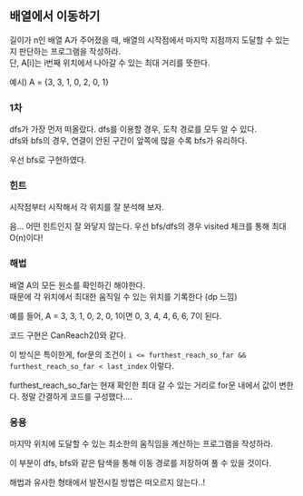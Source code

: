 ## 배열에서 이동하기
길이가 n인 배열 A가 주어졌을 때, 배열의 시작점에서 마지막 지점까지 도달할 수 있는지 판단하는 프로그램을 작성하라.  
단, A[i]는 i번째 위치에서 나아갈 수 있는 최대 거리를 뜻한다.

예시)
A = {3, 3, 1, 0, 2, 0, 1}

### 1차
dfs가 가장 먼저 떠올랐다. dfs를 이용할 경우, 도착 경로를 모두 알 수 있다.  
dfs와 bfs의 경우, 연결이 안된 구간이 앞쪽에 많을 수록 bfs가 유리하다.

우선 bfs로 구현하였다.

### 힌트
시작점부터 시작해서 각 위치를 잘 분석해 보자.

음... 어떤 힌트인지 잘 와닿지 않는다.
우선 bfs/dfs의 경우 visited 체크를 통해 최대 O(n)이다!

### 해법
배열 A의 모든 원소를 확인하긴 해야한다.  
때문에 각 위치에서 최대한 움직일 수 있는 위치를 기록한다 (dp 느낌)  

예를 들어, A = 3, 3, 1, 0, 2, 0, 1이면  0, 3, 4, 4, 6, 6, 7이 된다.

코드 구현은 CanReach2()와 같다.

이 방식은 특이한게, for문의 조건이 `i <= furthest_reach_so_far && furthest_reach_so_far < last_index` 이렇다.

furthest_reach_so_far는 현재 확인한 최대 갈 수 있는 거리로 for문 내에서 값이 변한다.
정말 간결하게 코드를 구성했다....


### 응용
마지막 위치에 도달할 수 있는 최소한의 움직임을 계산하는 프로그램을 작성하라. 

이 부분이 dfs, bfs와 같은 탐색을 통해 이동 경로를 저장하여 풀 수 있을 것이다.  

해법과 유사한 형태에서 발전시킬 방법은 떠오르지 않는다..!




